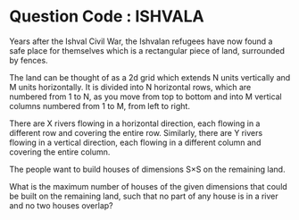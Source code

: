 # Question Code : ISHVALA

Years after the Ishval Civil War, the Ishvalan refugees have now found a safe place for themselves which is a rectangular piece of land, surrounded by fences.

The land can be thought of as a 2d grid which extends N units vertically and M units horizontally. It is divided into N horizontal rows, which are numbered from 1 to N, as you move from top to bottom and into M vertical columns numbered from 1 to M, from left to right.

There are X rivers flowing in a horizontal direction, each flowing in a different row and covering the entire row. Similarly, there are Y rivers flowing in a vertical direction, each flowing in a different column and covering the entire column.

The people want to build houses of dimensions S×S on the remaining land.

What is the maximum number of houses of the given dimensions that could be built on the remaining land, such that no part of any house is in a river and no two houses overlap?
